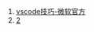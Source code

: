 1. [vscode技巧-微软官方](https://github.com/Microsoft/vscode-tips-and-tricks)
1. [2](https://www.qcloud.com/community/article/983896?fromSource=gwzcw.107184.107184.107184)

